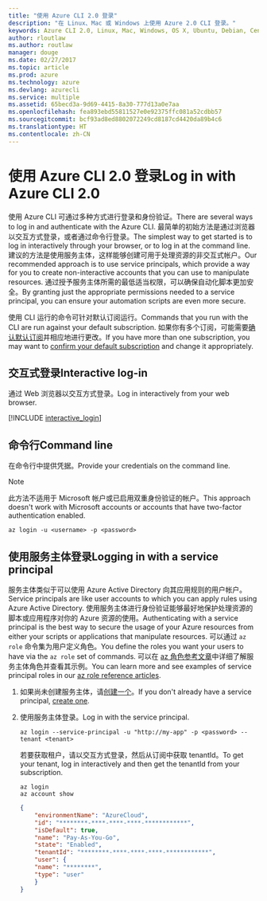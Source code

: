 ```yaml
---
title: "使用 Azure CLI 2.0 登录"
description: "在 Linux、Mac 或 Windows 上使用 Azure 2.0 CLI 登录。"
keywords: Azure CLI 2.0, Linux, Mac, Windows, OS X, Ubuntu, Debian, CentOS, RHEL, SUSE, CoreOS, Docker, Windows, Python, PIP
author: rloutlaw
ms.author: routlaw
manager: douge
ms.date: 02/27/2017
ms.topic: article
ms.prod: azure
ms.technology: azure
ms.devlang: azurecli
ms.service: multiple
ms.assetid: 65becd3a-9d69-4415-8a30-777d13a0e7aa
ms.openlocfilehash: fea893ebd55811527e0e92375ffc081a52cdbb57
ms.sourcegitcommit: bcf93ad8ed8802072249cd8187cd4420da89b4c6
ms.translationtype: HT
ms.contentlocale: zh-CN
---
```

# <a name="log-in-with-azure-cli-20"></a><span data-ttu-id="460c2-104">使用 Azure CLI 2.0 登录</span><span class="sxs-lookup"><span data-stu-id="460c2-104">Log in with Azure CLI 2.0</span></span>

<span data-ttu-id="460c2-105">使用 Azure CLI 可通过多种方式进行登录和身份验证。</span><span class="sxs-lookup"><span data-stu-id="460c2-105">There are several ways to log in and authenticate with the Azure CLI.</span></span> <span data-ttu-id="460c2-106">最简单的初始方法是通过浏览器以交互方式登录，或者通过命令行登录。</span><span class="sxs-lookup"><span data-stu-id="460c2-106">The simplest way to get started is to log in interactively through your browser, or to log in at the command line.</span></span> <span data-ttu-id="460c2-107">建议的方法是使用服务主体，这样能够创建可用于处理资源的非交互式帐户。</span><span class="sxs-lookup"><span data-stu-id="460c2-107">Our recommended approach is to use service principals, which provide a way for you to create non-interactive accounts that you can use to manipulate resources.</span></span> <span data-ttu-id="460c2-108">通过授予服务主体所需的最低适当权限，可以确保自动化脚本更加安全。</span><span class="sxs-lookup"><span data-stu-id="460c2-108">By granting just the appropriate permissions needed to a service principal, you can ensure your automation scripts are even more secure.</span></span>

<span data-ttu-id="460c2-109">使用 CLI 运行的命令可针对默认订阅运行。</span><span class="sxs-lookup"><span data-stu-id="460c2-109">Commands that you run with the CLI are run against your default subscription.</span></span>  <span data-ttu-id="460c2-110">如果你有多个订阅，可能需要[确认默认订阅](manage-azure-subscriptions-azure-cli.md)并相应地进行更改。</span><span class="sxs-lookup"><span data-stu-id="460c2-110">If you have more than one subscription, you may want to [confirm your default subscription](manage-azure-subscriptions-azure-cli.md) and change it appropriately.</span></span>

## <a name="interactive-log-in"></a><span data-ttu-id="460c2-111">交互式登录</span><span class="sxs-lookup"><span data-stu-id="460c2-111">Interactive log-in</span></span>

<span data-ttu-id="460c2-112">通过 Web 浏览器以交互方式登录。</span><span class="sxs-lookup"><span data-stu-id="460c2-112">Log in interactively from your web browser.</span></span>

[!INCLUDE [interactive_login](includes/interactive-login.md)]

## <a name="command-line"></a><span data-ttu-id="460c2-113">命令行</span><span class="sxs-lookup"><span data-stu-id="460c2-113">Command line</span></span>

<span data-ttu-id="460c2-114">在命令行中提供凭据。</span><span class="sxs-lookup"><span data-stu-id="460c2-114">Provide your credentials on the command line.</span></span>

> [!Note]
> <span data-ttu-id="460c2-115">此方法不适用于 Microsoft 帐户或已启用双重身份验证的帐户。</span><span class="sxs-lookup"><span data-stu-id="460c2-115">This approach doesn't work with Microsoft accounts or accounts that have two-factor authentication enabled.</span></span>

```azurecli
az login -u <username> -p <password>
```

## <a name="logging-in-with-a-service-principal"></a><span data-ttu-id="460c2-116">使用服务主体登录</span><span class="sxs-lookup"><span data-stu-id="460c2-116">Logging in with a service principal</span></span>

<span data-ttu-id="460c2-117">服务主体类似于可以使用 Azure Active Directory 向其应用规则的用户帐户。</span><span class="sxs-lookup"><span data-stu-id="460c2-117">Service principals are like user accounts to which you can apply rules using Azure Active Directory.</span></span>
<span data-ttu-id="460c2-118">使用服务主体进行身份验证能够最好地保护处理资源的脚本或应用程序对你的 Azure 资源的使用。</span><span class="sxs-lookup"><span data-stu-id="460c2-118">Authenticating with a service principal is the best way to secure the usage of your Azure resources from either your scripts or applications that manipulate resources.</span></span>
<span data-ttu-id="460c2-119">可以通过 `az role` 命令集为用户定义角色。</span><span class="sxs-lookup"><span data-stu-id="460c2-119">You define the roles you want your users to have via the `az role` set of commands.</span></span>
<span data-ttu-id="460c2-120">可以在 [az 角色参考文章](https://docs.microsoft.com/cli/azure/role.md)中详细了解服务主体角色并查看其示例。</span><span class="sxs-lookup"><span data-stu-id="460c2-120">You can learn more and see examples of service principal roles in our [az role reference articles](https://docs.microsoft.com/cli/azure/role.md).</span></span>

1. <span data-ttu-id="460c2-121">如果尚未创建服务主体，请[创建一个](create-an-azure-service-principal-azure-cli.md)。</span><span class="sxs-lookup"><span data-stu-id="460c2-121">If you don't already have a service principal, [create one](create-an-azure-service-principal-azure-cli.md).</span></span>

1. <span data-ttu-id="460c2-122">使用服务主体登录。</span><span class="sxs-lookup"><span data-stu-id="460c2-122">Log in with the service principal.</span></span>

   ```azurecli
   az login --service-principal -u "http://my-app" -p <password> --tenant <tenant>
   ```

   <span data-ttu-id="460c2-123">若要获取租户，请以交互方式登录，然后从订阅中获取 tenantId。</span><span class="sxs-lookup"><span data-stu-id="460c2-123">To get your tenant, log in interactively and then get the tenantId from your subscription.</span></span>

   ```azurecli
   az login
   az account show
   ```

   ```json
   {
       "environmentName": "AzureCloud",
       "id": "********-****-****-****-************",
       "isDefault": true,
       "name": "Pay-As-You-Go",
       "state": "Enabled",
       "tenantId": "********-****-****-****-************",
       "user": {
       "name": "********",
       "type": "user"
       }
   }
   ```
